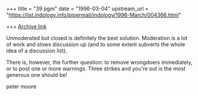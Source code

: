 +++
title = "39 pgm"
date = "1996-03-04"
upstream_url = "https://list.indology.info/pipermail/indology/1996-March/004366.html"

+++
[Archive link](https://list.indology.info/pipermail/indology/1996-March/004366.html)

Unmoderated but closed is definitely the best solution.  Moderation
is a lot of work and slows discussion up (and to some extent subverts
the whole idea of a discussion list).

There is, however, the further question: to remove wrongdoers
immediately, or to post one or more warnings.  Three strikes and
you're out is the *most* generous one should be!

peter moore




